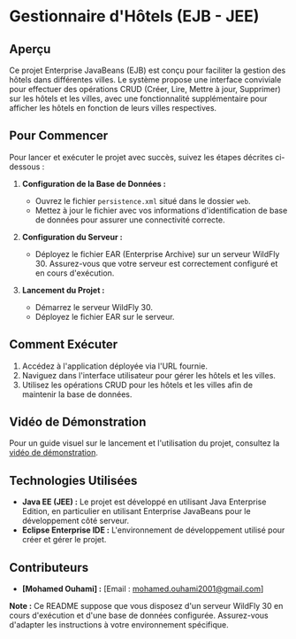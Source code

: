 # Gestionnaire d'Hôtels (EJB - JEE)

## Aperçu

Ce projet Enterprise JavaBeans (EJB) est conçu pour faciliter la gestion des hôtels dans différentes villes. Le système propose une interface conviviale pour effectuer des opérations CRUD (Créer, Lire, Mettre à jour, Supprimer) sur les hôtels et les villes, avec une fonctionnalité supplémentaire pour afficher les hôtels en fonction de leurs villes respectives.

## Pour Commencer

Pour lancer et exécuter le projet avec succès, suivez les étapes décrites ci-dessous :

1. **Configuration de la Base de Données :**
   - Ouvrez le fichier `persistence.xml` situé dans le dossier `web`.
   - Mettez à jour le fichier avec vos informations d'identification de base de données pour assurer une connectivité correcte.

2. **Configuration du Serveur :**
   - Déployez le fichier EAR (Enterprise Archive) sur un serveur WildFly 30. Assurez-vous que votre serveur est correctement configuré et en cours d'exécution.

3. **Lancement du Projet :**
   - Démarrez le serveur WildFly 30.
   - Déployez le fichier EAR sur le serveur.

## Comment Exécuter

1. Accédez à l'application déployée via l'URL fournie.
2. Naviguez dans l'interface utilisateur pour gérer les hôtels et les villes.
3. Utilisez les opérations CRUD pour les hôtels et les villes afin de maintenir la base de données.

## Vidéo de Démonstration

Pour un guide visuel sur le lancement et l'utilisation du projet, consultez la [vidéo de démonstration](assets/2023-12-03%2023-19-24.mkv).

## Technologies Utilisées

- **Java EE (JEE) :** Le projet est développé en utilisant Java Enterprise Edition, en particulier en utilisant Enterprise JavaBeans pour le développement côté serveur.
- **Eclipse Enterprise IDE :** L'environnement de développement utilisé pour créer et gérer le projet.

## Contributeurs

- **[Mohamed Ouhami] :** [Email : mohamed.ouhami2001@gmail.com]


**Note :** Ce README suppose que vous disposez d'un serveur WildFly 30 en cours d'exécution et d'une base de données configurée. Assurez-vous d'adapter les instructions à votre environnement spécifique.
